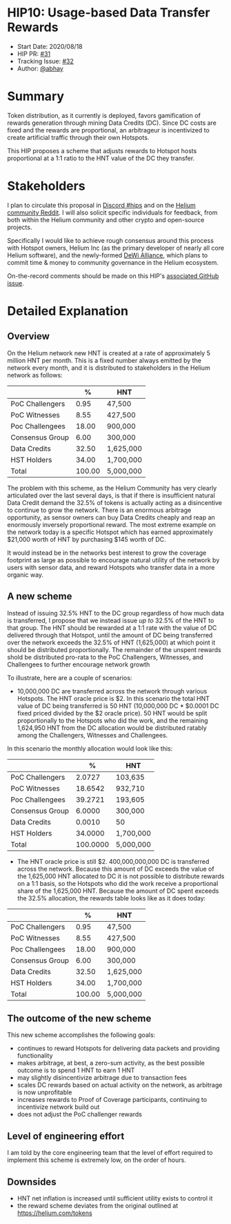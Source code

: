# HIP10: Usage-based Data Transfer Rewards

- Start Date: 2020/08/18
- HIP PR: [#31](https://github.com/helium/HIP/pull/31)
- Tracking Issue: [#32](https://github.com/helium/HIP/issues/32)
- Author: [@abhay](https://github.com/abhay)

# Summary

Token distribution, as it currently is deployed, favors gamification of rewards generation through
mining Data Credits (DC). Since DC costs are fixed and the rewards are proportional, an arbitrageur
is incentivized to create artificial traffic through their own Hotspots.

This HIP proposes a scheme that adjusts rewards to Hotspot hosts proportional at a 1:1 ratio to the
HNT value of the DC they transfer.

# Stakeholders

I plan to circulate this proposal in [Discord #hips](https://discord.gg/helium) and on the
[Helium community Reddit](https://reddit.com/r/heliumnetwork). I will also solicit specific
individuals for feedback, from both within the Helium community and other crypto and open-source
projects.

Specifically I would like to achieve rough consensus around this process with Hotspot owners, Helium
Inc (as the primary developer of nearly all core Helium software), and the newly-formed
[DeWi Alliance](https://dewi.org), which plans to commit time & money to community governance in the
Helium ecosystem.

On-the-record comments should be made on this HIP's
[associated GitHub issue](https://github.com/helium/HIP/issues/32).

# Detailed Explanation

## Overview

On the Helium network new HNT is created at a rate of approximately 5 million HNT per month. This is
a fixed number always emitted by the network every month, and it is distributed to stakeholders in
the Helium network as follows:

|                 | %      | HNT       |
| --------------- | ------ | --------- |
| PoC Challengers | 0.95   | 47,500    |
| PoC Witnesses   | 8.55   | 427,500   |
| Poc Challengees | 18.00  | 900,000   |
| Consensus Group | 6.00   | 300,000   |
| Data Credits    | 32.50  | 1,625,000 |
| HST Holders     | 34.00  | 1,700,000 |
| Total           | 100.00 | 5,000,000 |

The problem with this scheme, as the Helium Community has very clearly articulated over the last
several days, is that if there is insufficient natural Data Credit demand the 32.5% of tokens is
actually acting as a disincentive to continue to grow the network. There is an enormous arbitrage
opportunity, as sensor owners can buy Data Credits cheaply and reap an enormously inversely
proportional reward. The most extreme example on the network today is a specific Hotspot which has
earned approximately $21,000 worth of HNT by purchasing $145 worth of DC.

It would instead be in the networks best interest to grow the coverage footprint as large as
possible to encourage natural utility of the network by users with sensor data, and reward Hotspots
who transfer data in a more organic way.

## A new scheme

Instead of issuing 32.5% HNT to the DC group regardless of how much data is transferred, I propose
that we instead issue _up to_ 32.5% of the HNT to that group. The HNT should be rewarded at a 1:1
rate with the value of DC delivered through that Hotspot, until the amount of DC being transferred
over the network exceeds the 32.5% of HNT (1,625,000) at which point it should be distributed
proportionally. The remainder of the unspent rewards shold be distributed pro-rata to the PoC
Challengers, Witnesses, and Challengees to further encourage network growth

To illustrate, here are a couple of scenarios:

- 10,000,000 DC are transferred across the network through various Hotspots. The HNT oracle price is
  $2. In this scenario the total HNT value of DC being transferred is 50 HNT (10,000,000 DC \*
  $0.0001 DC fixed priced divided by the $2 oracle price). 50 HNT would be split proportionally to
  the Hotspots who did the work, and the remaining 1,624,950 HNT from the DC allocation would be
  distributed ratably among the Challengers, Witnesses and Challengees.

In this scenario the monthly allocation would look like this:

|                 | %        | HNT       |
| --------------- | -------- | --------- |
| PoC Challengers | 2.0727   | 103,635   |
| PoC Witnesses   | 18.6542  | 932,710   |
| Poc Challengees | 39.2721  | 193,605   |
| Consensus Group | 6.0000   | 300,000   |
| Data Credits    | 0.0010   | 50        |
| HST Holders     | 34.0000  | 1,700,000 |
| Total           | 100.0000 | 5,000,000 |

- The HNT oracle price is still $2. 400,000,000,000 DC is transferred across the network. Because
  this amount of DC exceeds the value of the 1,625,000 HNT allocated to DC it is not possible to
  distribute rewards on a 1:1 basis, so the Hotspots who did the work receive a proportional share
  of the 1,625,000 HNT. Because the amount of DC spent exceeds the 32.5% allocation, the rewards
  table looks like as it does today:

|                 | %      | HNT       |
| --------------- | ------ | --------- |
| PoC Challengers | 0.95   | 47,500    |
| PoC Witnesses   | 8.55   | 427,500   |
| Poc Challengees | 18.00  | 900,000   |
| Consensus Group | 6.00   | 300,000   |
| Data Credits    | 32.50  | 1,625,000 |
| HST Holders     | 34.00  | 1,700,000 |
| Total           | 100.00 | 5,000,000 |

## The outcome of the new scheme

This new scheme accomplishes the following goals:

- continues to reward Hotspots for delivering data packets and providing functionality
- makes arbitrage, at best, a zero-sum activity, as the best possible outcome is to spend 1 HNT to
  earn 1 HNT
- may slightly disincentivize arbitrage due to transaction fees
- scales DC rewards based on actual activity on the network, as arbitrage is now unprofitable
- increases rewards to Proof of Coverage participants, continuing to incentivize network build out
- does not adjust the PoC challenger rewards

## Level of engineering effort

I am told by the core engineering team that the level of effort required to implement this scheme is
extremely low, on the order of hours.

## Downsides

- HNT net inflation is increased until sufficient utility exists to control it
- the reward scheme deviates from the original outlined at <https://helium.com/tokens>

